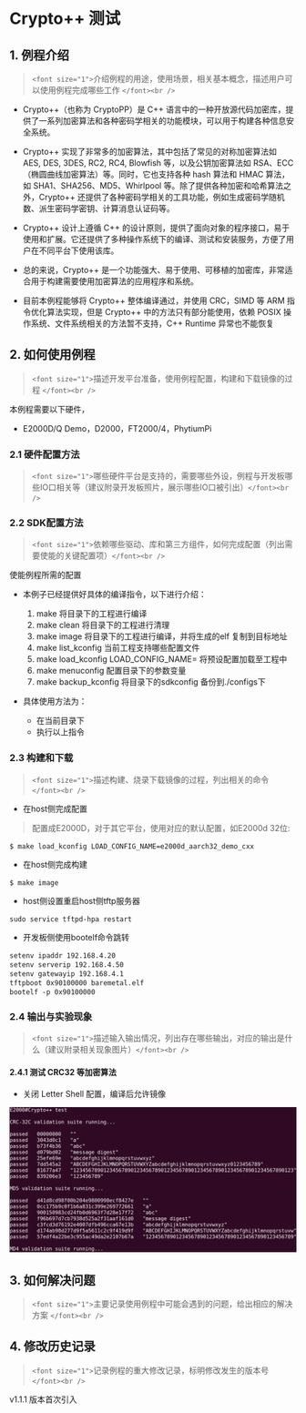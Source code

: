 # Crypto++ 测试

## 1. 例程介绍

> `<font size="1">`介绍例程的用途，使用场景，相关基本概念，描述用户可以使用例程完成哪些工作 `</font><br />`

- Crypto++（也称为 CryptoPP）是 C++ 语言中的一种开放源代码加密库，提供了一系列加密算法和各种密码学相关的功能模块，可以用于构建各种信息安全系统。

- Crypto++ 实现了非常多的加密算法，其中包括了常见的对称加密算法如 AES, DES, 3DES, RC2, RC4, Blowfish 等，以及公钥加密算法如 RSA、ECC（椭圆曲线加密算法）等。同时，它也支持各种 hash 算法和 HMAC 算法，如 SHA1、SHA256、MD5、Whirlpool 等。除了提供各种加密和哈希算法之外，Crypto++ 还提供了各种密码学相关的工具功能，例如生成密码学随机数、派生密码学密钥、计算消息认证码等。

- Crypto++ 设计上遵循 C++ 的设计原则，提供了面向对象的程序接口，易于使用和扩展。它还提供了多种操作系统下的编译、测试和安装服务，方便了用户在不同平台下使用该库。

- 总的来说，Crypto++ 是一个功能强大、易于使用、可移植的加密库，非常适合用于构建需要使用加密算法的应用程序和系统。

- 目前本例程能够将 Crypto++ 整体编译通过，并使用 CRC，SIMD 等 ARM 指令优化算法实现，但是 Crypto++ 中的方法只有部分能使用，依赖 POSIX 操作系统、文件系统相关的方法暂不支持，C++ Runtime 异常也不能恢复

## 2. 如何使用例程

> `<font size="1">`描述开发平台准备，使用例程配置，构建和下载镜像的过程 `</font><br />`

本例程需要以下硬件，

- E2000D/Q Demo，D2000，FT2000/4，PhytiumPi

### 2.1 硬件配置方法

> `<font size="1">`哪些硬件平台是支持的，需要哪些外设，例程与开发板哪些IO口相关等（建议附录开发板照片，展示哪些IO口被引出）`</font><br />`

### 2.2 SDK配置方法

> `<font size="1">`依赖哪些驱动、库和第三方组件，如何完成配置（列出需要使能的关键配置项）`</font><br />`

使能例程所需的配置

- 本例子已经提供好具体的编译指令，以下进行介绍：
    1. make 将目录下的工程进行编译
    2. make clean  将目录下的工程进行清理
    3. make image   将目录下的工程进行编译，并将生成的elf 复制到目标地址
    4. make list_kconfig 当前工程支持哪些配置文件
    5. make load_kconfig LOAD_CONFIG_NAME=<kconfig configuration files>  将预设配置加载至工程中
    6. make menuconfig   配置目录下的参数变量
    7. make backup_kconfig 将目录下的sdkconfig 备份到./configs下

- 具体使用方法为：

  - 在当前目录下
  - 执行以上指令

### 2.3 构建和下载

> `<font size="1">`描述构建、烧录下载镜像的过程，列出相关的命令 `</font><br />`
- 在host侧完成配置

>配置成E2000D，对于其它平台，使用对应的默认配置，如E2000d 32位:
```
$ make load_kconfig LOAD_CONFIG_NAME=e2000d_aarch32_demo_cxx
```

- 在host侧完成构建

```
$ make image
```

- host侧设置重启host侧tftp服务器

```
sudo service tftpd-hpa restart
```

- 开发板侧使用bootelf命令跳转

```
setenv ipaddr 192.168.4.20  
setenv serverip 192.168.4.50 
setenv gatewayip 192.168.4.1 
tftpboot 0x90100000 baremetal.elf
bootelf -p 0x90100000
```

### 2.4 输出与实验现象

> `<font size="1">`描述输入输出情况，列出存在哪些输出，对应的输出是什么（建议附录相关现象图片）`</font><br />`

#### 2.4.1 测试 CRC32 等加密算法

- 关闭 Letter Shell 配置，编译后允许镜像

![](./fig/crypto_test.png)

## 3. 如何解决问题

> `<font size="1">`主要记录使用例程中可能会遇到的问题，给出相应的解决方案 `</font><br />`

## 4. 修改历史记录

> `<font size="1">`记录例程的重大修改记录，标明修改发生的版本号 `</font><br />`

v1.1.1 版本首次引入